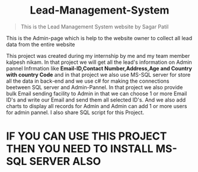  <h1 align="center">Lead-Management-System</h1>
 
> This is the Lead Management System website by Sagar Patil

This is the Admin-page which is help to the website owner to collect all lead data from the entire website
 
   This project was created during my internship by me and my team member kalpesh nikam. In that project we will get all the lead's information on Admin pannel 
Infrmation like **Email-ID,Contact Number,Address,Age and Country with country Code** and in that project we also use MS-SQL server for store all the data 
in back-end and we use c# for making the connections beetween SQL server and Admin-Pannel.
   In that project we also provide bulk Email sending facility to Admin in that we can choose 1 or more Email ID's and write our Email and send them all selected ID's.
And we also add charts to display all records for Admin and Admin can add 1 or more users for admin pannel.
I also share SQL script for this Project.


# **IF YOU CAN USE THIS PROJECT THEN YOU NEED TO INSTALL MS-SQL SERVER ALSO**
 


